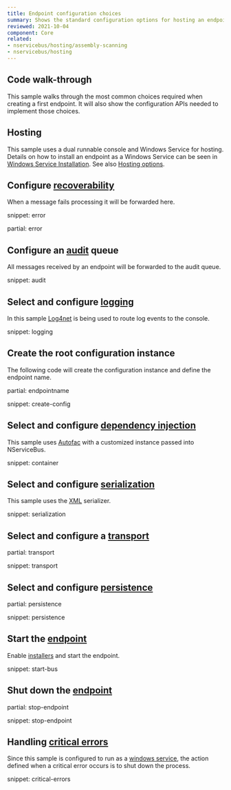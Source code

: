 ```yaml
---
title: Endpoint configuration choices
summary: Shows the standard configuration options for hosting an endpoint.
reviewed: 2021-10-04
component: Core
related:
- nservicebus/hosting/assembly-scanning
- nservicebus/hosting
---
```


## Code walk-through

This sample walks through the most common choices required when creating a first endpoint. It will also show the configuration APIs needed to implement those choices.


## Hosting

This sample uses a dual runnable console and Windows Service for hosting. Details on how to install an endpoint as a Windows Service can be seen in [Windows Service Installation](/nservicebus/hosting/windows-service.md). See also [Hosting options](/nservicebus/hosting).


## Configure [recoverability](/nservicebus/recoverability/)

When a message fails processing it will be forwarded here.

snippet: error

partial: error


## Configure an [audit](/nservicebus/operations/auditing.md) queue

All messages received by an endpoint will be forwarded to the audit queue.

snippet: audit


## Select and configure [logging](/nservicebus/logging)

In this sample [Log4net](/nservicebus/logging/log4net.md) is being used to route log events to the console.

snippet: logging


## Create the root configuration instance

The following code will create the configuration instance and define the endpoint name.

partial: endpointname

snippet: create-config


## Select and configure [dependency injection](/nservicebus/dependency-injection)

This sample uses [Autofac](/nservicebus/dependency-injection/autofac.md) with a customized instance passed into NServiceBus.

snippet: container


## Select and configure [serialization](/nservicebus/serialization)

This sample uses the [XML](/nservicebus/serialization/xml.md) serializer.

snippet: serialization


## Select and configure a [transport](/transports)

partial: transport

snippet: transport


## Select and configure [persistence](/persistence)

partial: persistence

snippet: persistence


## Start the [endpoint](/nservicebus/endpoints/)

Enable [installers](/nservicebus/operations/installers.md) and start the endpoint.

snippet: start-bus


## Shut down the [endpoint](/nservicebus/endpoints/)

partial: stop-endpoint

snippet: stop-endpoint


## Handling [critical errors](/nservicebus/hosting/critical-errors.md)

Since this sample is configured to run as a [windows service](/nservicebus/hosting/windows-service.md), the action defined when a critical error occurs is to shut down the process.

snippet: critical-errors
